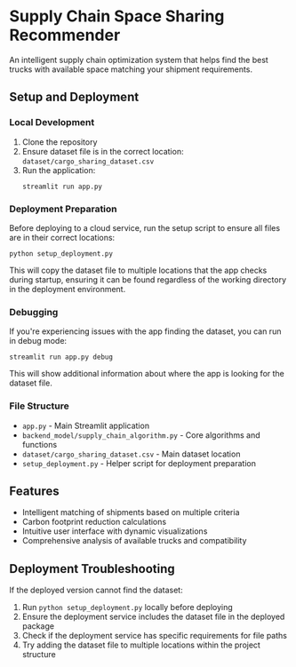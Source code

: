 # Supply Chain Space Sharing Recommender

An intelligent supply chain optimization system that helps find the best trucks with available space matching your shipment requirements.

## Setup and Deployment

### Local Development

1. Clone the repository
2. Ensure dataset file is in the correct location: `dataset/cargo_sharing_dataset.csv`
3. Run the application:
   ```
   streamlit run app.py
   ```

### Deployment Preparation

Before deploying to a cloud service, run the setup script to ensure all files are in their correct locations:

```
python setup_deployment.py
```

This will copy the dataset file to multiple locations that the app checks during startup, ensuring it can be found regardless of the working directory in the deployment environment.

### Debugging

If you're experiencing issues with the app finding the dataset, you can run in debug mode:

```
streamlit run app.py debug
```

This will show additional information about where the app is looking for the dataset file.

### File Structure

- `app.py` - Main Streamlit application
- `backend_model/supply_chain_algorithm.py` - Core algorithms and functions
- `dataset/cargo_sharing_dataset.csv` - Main dataset location
- `setup_deployment.py` - Helper script for deployment preparation

## Features

- Intelligent matching of shipments based on multiple criteria
- Carbon footprint reduction calculations
- Intuitive user interface with dynamic visualizations
- Comprehensive analysis of available trucks and compatibility

## Deployment Troubleshooting

If the deployed version cannot find the dataset:

1. Run `python setup_deployment.py` locally before deploying
2. Ensure the deployment service includes the dataset file in the deployed package
3. Check if the deployment service has specific requirements for file paths
4. Try adding the dataset file to multiple locations within the project structure 
